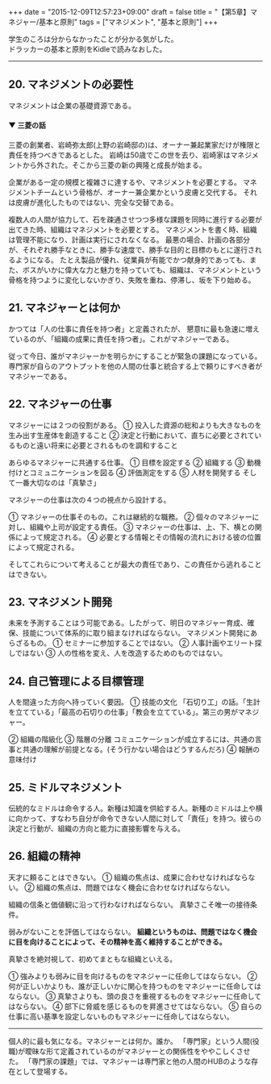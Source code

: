 +++
date = "2015-12-09T12:57:23+09:00"
draft = false
title = "【第5章】マネジャー/基本と原則"
tags = ["マネジメント", "基本と原則"]
+++

学生のころは分からなかったことが分かる気がした。  
ドラッカーの基本と原則をKidleで読みなおした。  

<hr>

## 20. マネジメントの必要性

マネジメントは企業の基礎資源である。

#### ▼ 三菱の話

三菱の創業者、岩崎弥太郎(上野の岩崎邸の)は、オーナー兼起業家だけが権限と責任を持つべきであるとした。
岩崎は50歳でこの世を去り、岩崎家はマネジメントから外された。そこから三菱の新の興隆と成長が始まる。

企業がある一定の規模と複雑さに達するや、マネジメントを必要とする。
マネジメントチームという骨格が、オーナー兼企業かという皮膚と交代する。
それは皮膚が進化したものではない、完全な交替である。

複数人の人間が協力して、石を疎通させつつ多様な課題を同時に進行する必要が出てきた時、組織はマネジメントを必要とする。
マネジメントを書く時、組織は管理不能になり、計画は実行にされなくなる。
最悪の場合、計画の各部分が、それぞれ勝手なときに、勝手な速度で、勝手な目的と目標のもとに遂行されるようになる。
たとえ製品が優れ、従業員が有能でかつ献身的であっても、また、ボスがいかに偉大な力と魅力を持っていても、組織は、マネジメントという骨格を持つように変化しないかぎり、失敗を重ね、停滞し、坂を下り始める。

## 21. マネジャーとは何か

かつては「人の仕事に責任を持つ者」と定義されたが、
懇意tに最も急速に増えているのが、「組織の成果に責任を持つ者」。これがマネジャーである。

従って今日、誰がマネジャーかを明らかにすることが緊急の課題になっている。
専門家が自らのアウトプットを他の人間の仕事と統合する上で頼りにすべき者がマネジャーである。

## 22. マネジャーの仕事

マネジャーには２つの役割がある。
① 投入した資源の総和よりも大きなものを生み出す生産体を創造すること
② 決定と行動において、直ちに必要とされているものと遠い将来に必要とされるものを調和すること

あらゆるマネジャーに共通する仕事。
① 目標を設定する
② 組織する
③ 動機付けとコミュニケーションを図る
④ 評価測定をする
⑤ 人材を開発する
そして一番大切なのは「真摯さ」

マネジャーの仕事は次の４つの視点から設計する。

① マネジャーの仕事そのもの。これは継続的な職務。
② 個々のマネジャーに対し、組織や上司が設定する責任。
③ マネジャーの仕事は、上、下、横との関係によって規定される。
④ 必要とする情報とその情報の流れにおける彼の位置によって規定される。

そしてこれらについて考えることが最大の責任であり、この責任から逃れることはできない。

## 23. マネジメント開発

未来を予測することはう可能である。したがって、明日のマネジャー育成、確保、技能について体系的に取り組まなければならない。
マネジメント開発にあらざるもの。
① セミナーに参加することではない。
② 人事計画やエリート探しではない
③ 人の性格を変え、人を改造するためのものではない。

## 24. 自己管理による目標管理

人を間違った方向へ持っていく要因。
① 技能の文化
「石切り工」の話。「生計を立てている」「最高の石切りの仕事」「教会を立てている」。第三の男がマネジャー。

② 組織の階級化
③ 階層の分離
コミュニケーションが成立するには、共通の言事と共通の理解が前提となる。(そう行かない場合はどうするんだろ)
④ 報酬の意味付け

## 25. ミドルマネジメント

伝統的なミドルは命令する人。新種は知識を供給する人。新種のミドルは上や横に向かって、すなわち自分が命令できない人間に対して「責任」を持つ。彼らの決定と行動が、組織の方向と能力に直接影響を与える。

## 26. 組織の精神

天才に頼ることはできない。
① 組織の焦点は、成果に合わせなければならない。
② 組織の焦点は、問題ではなく機会に合わせなければならない。

組織の信条と価値観に沿って行わなければならない。
真摯さこそ唯一の接待条件。

弱みがないことを評価してはならない。
**組織というものは、問題ではなく機会に目を向けることによって、その精神を高く維持することができる。**

真摯さを絶対視して、初めてまともな組織といえる。

① 強みよりも弱みに目を向けるものをマネジャーに任命してはならない。
② 何が正しいかよりも、誰が正しいかに関心を持つものをマネジャーに任命してはならない。
③ 真摯さよりも、頭の良さを重視するものをマネジャーに任命してはならない。
④ 部下に脅威を感じるものを昇進させてはならない。
⑤ 自らの仕事に高い基準を設定しないものもマネジャーに任命してはならない。



<hr>

個人的に最も気になる。マネジャーとは何か。誰か。
「専門家」という人間(役職)が曖昧な形て定義されているのがマネジャーとの関係性をややこしくさせた。
「専門家の課題」では、マネジャーは専門家と他の人間のHUBのような存在として登場する。

